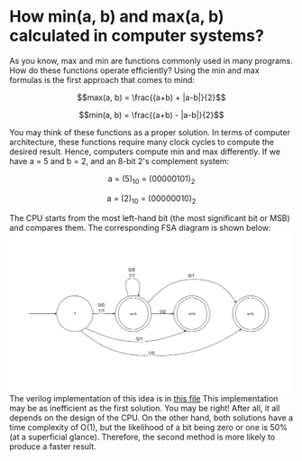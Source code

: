 # How min(a, b) and max(a, b) calculated in computer systems?
As you know, max and min are functions commonly used in many programs. How do these functions operate efficiently? Using the min and max formulas is the first approach that comes to mind:</br>
<p align="center">
$$max(a, b) = \frac{(a+b) + |a-b|}{2}$$
</p>
<p align="center">
$$min(a, b) = \frac{(a+b) - |a-b|}{2}$$
</p>
You may think of these functions as a proper solution. In terms of computer architecture, these functions require many clock cycles to compute the desired result. Hence, computers compute min and max differently. If we have a = 5 and b = 2, and an 8-bit 2's complement system:</br> 
<p align="center">
  a = (5)<sub>10</sub> = (00000101)<sub>2</sub>
</p>
<p align="center">
  a = (2)<sub>10</sub> = (00000010)<sub>2</sub>
</p>
The CPU starts from the most left-hand bit (the most significant bit or MSB) and compares them. The corresponding FSA diagram is shown below:
<img src="./figures/FSA.jpg" alt="FSA diagram">
The verilog implementation of this idea is in <a href="./2s_Complement_Comparator.sv">this file</a>
This implementation may be as inefficient as the first solution. You may be right! After all, it all depends on the design of the CPU. On the other hand, both solutions have a time complexity of O(1), but the likelihood of a bit being zero or one is 50% (at a superficial glance). Therefore, the second method is more likely to produce a faster result.
